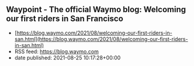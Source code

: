 ## Waypoint - The official Waymo blog: Welcoming our first riders in San Francisco
 - [https://blog.waymo.com/2021/08/welcoming-our-first-riders-in-san.html](https://blog.waymo.com/2021/08/welcoming-our-first-riders-in-san.html)
 - RSS feed: https://blog.waymo.com
 - date published: 2021-08-25 10:17:28+00:00




